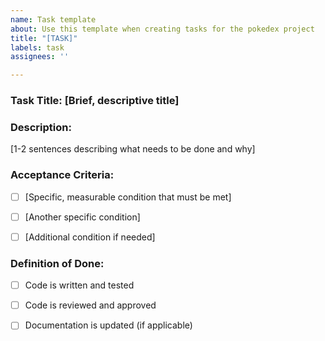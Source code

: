 ```yaml
---
name: Task template
about: Use this template when creating tasks for the pokedex project
title: "[TASK]"
labels: task
assignees: ''

---
```


### Task Title:  [Brief, descriptive title]

### Description:

[1-2 sentences describing what needs to be done and why]

### Acceptance Criteria:

-   [ ] [Specific, measurable condition that must be met]

-   [ ] [Another specific condition]

-   [ ] [Additional condition if needed]

### Definition of Done:

-   [ ] Code is written and tested

-   [ ] Code is reviewed and approved

-   [ ] Documentation is updated (if applicable)
